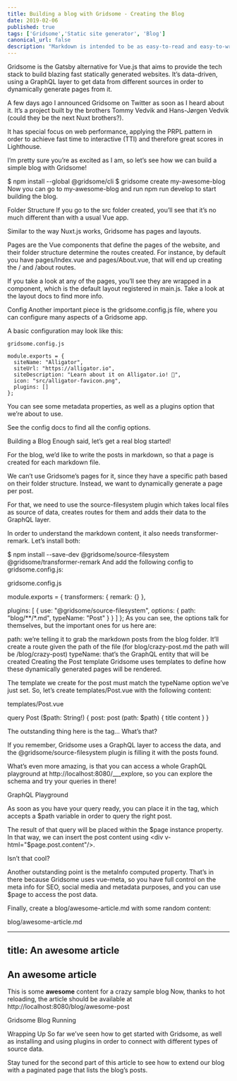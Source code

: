 ```yaml
---
title: Building a blog with Gridsome - Creating the Blog
date: 2019-02-06
published: true
tags: ['Gridsome','Static site generator', 'Blog']
canonical_url: false
description: "Markdown is intended to be as easy-to-read and easy-to-write as is feasible. Readability, however, is emphasized above all else. A Markdown-formatted document should be publishable as-is, as plain text, without looking like it's been marked up with tags or formatting instructions."
---
```



Gridsome is the Gatsby alternative for Vue.js that aims to provide the tech stack to build blazing fast statically generated websites. It’s data-driven, using a GraphQL layer to get data from different sources in order to dynamically generate pages from it.

A few days ago I announced Gridsome on Twitter as soon as I heard about it. It’s a project built by the brothers Tommy Vedvik and Hans-Jørgen Vedvik (could they be the next Nuxt brothers?).

It has special focus on web performance, applying the PRPL pattern in order to achieve fast time to interactive (TTI) and therefore great scores in Lighthouse.

I’m pretty sure you’re as excited as I am, so let’s see how we can build a simple blog with Gridsome!

$ npm install --global @gridsome/cli
$ gridsome create my-awesome-blog
Now you can go to my-awesome-blog and run npm run develop to start building the blog.

Folder Structure
If you go to the src folder created, you’ll see that it’s no much different than with a usual Vue app.

Similar to the way Nuxt.js works, Gridsome has pages and layouts.

Pages are the Vue components that define the pages of the website, and their folder structure determine the routes created. For instance, by default you have pages/Index.vue and pages/About.vue, that will end up creating the / and /about routes.

If you take a look at any of the pages, you’ll see they are wrapped in a <Layout> component, which is the default layout registered in main.js. Take a look at the layout docs to find more info.

Config
Another important piece is the gridsome.config.js file, where you can configure many aspects of a Gridsome app.

A basic configuration may look like this:

```
gridsome.config.js

module.exports = {
  siteName: "Alligator",
  siteUrl: "https://alligator.io",
  siteDescription: "Learn about it on Alligator.io! 🐊",
  icon: "src/alligator-favicon.png",
  plugins: []
};
```

You can see some metadata properties, as well as a plugins option that we’re about to use.

See the config docs to find all the config options.

Building a Blog
Enough said, let’s get a real blog started!

For the blog, we’d like to write the posts in markdown, so that a page is created for each markdown file.

We can’t use Gridsome’s pages for it, since they have a specific path based on their folder structure. Instead, we want to dynamically generate a page per post.

For that, we need to use the source-filesystem plugin which takes local files as source of data, creates routes for them and adds their data to the GraphQL layer.

In order to understand the markdown content, it also needs transformer-remark. Let’s install both:

$ npm install --save-dev @gridsome/source-filesystem @gridsome/transformer-remark
And add the following config to gridsome.config.js:

gridsome.config.js

module.exports = {
  transformers: {
    remark: {}
  },

  plugins: [
    {
      use: "@gridsome/source-filesystem",
      options: {
        path: "blog/**/*.md",
        typeName: "Post"
      }
    }
  ]
};
As you can see, the options talk for themselves, but the important ones for us here are:

path: we’re telling it to grab the markdown posts from the blog folder. It’ll create a route given the path of the file (for blog/crazy-post.md the path will be /blog/crazy-post)
typeName: that’s the GraphQL entity that will be created
Creating the Post template
Gridsome uses templates to define how these dynamically generated pages will be rendered.

The template we create for the post must match the typeName option we’ve just set. So, let’s create templates/Post.vue with the following content:

templates/Post.vue

<template>
  <Layout>
    <div v-html="$page.post.content"/>
  </Layout>
</template>

<page-query>
query Post ($path: String!) {
  post: post (path: $path) {
    title
    content
  }
}
</page-query>

<script>
export default {
  metaInfo() {
    return {
      title: this.$page.post.title
    };
  }
};
</script>
The outstanding thing here is the <page-query> tag… What’s that?

If you remember, Gridsome uses a GraphQL layer to access the data, and the @gridsome/source-filesystem plugin is filling it with the posts found.

What’s even more amazing, is that you can access a whole GraphQL playground at http://localhost:8080/___explore, so you can explore the schema and try your queries in there!

GraphQL Playground

As soon as you have your query ready, you can place it in the <page-query> tag, which accepts a $path variable in order to query the right post.

The result of that query will be placed within the $page instance property. In that way, we can insert the post content using <div v-html="$page.post.content"/>.

Isn’t that cool?

Another outstanding point is the metaInfo computed property. That’s in there because Gridsome uses vue-meta, so you have full control on the meta info for SEO, social media and metadata purposes, and you can use $page to access the post data.

Finally, create a blog/awesome-article.md with some random content:

blog/awesome-article.md

---
title: An awesome article
---

## An awesome article

This is some **awesome** content for a crazy sample blog
Now, thanks to hot reloading, the article should be available at http://localhost:8080/blog/awesome-post

Gridsome Blog Running

Wrapping Up
So far we’ve seen how to get started with Gridsome, as well as installing and using plugins in order to connect with different types of source data.

Stay tuned for the second part of this article to see how to extend our blog with a paginated page that lists the blog’s posts.
